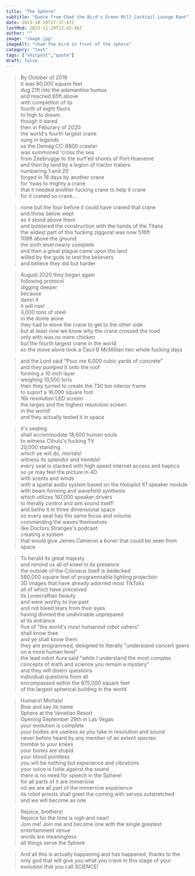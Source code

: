 ```yaml
---
title: "The Sphere"
subtitle: "Quote from Chad the Bird's Green Mill Cocktail Lounge Rant"
date: 2023-10-20T17:37:47Z
lastMod: 2023-11-29T23:42:46Z
author: ""
image: "image.jpg"
imageAlt: "chad the bird in front of the sphere"
category: "text"
tags: ["shitpost","quote"]
draft: false
---
```

>By October of 2019  
it was 80,000 square feet  
dug 21ft into the adamantine humus  
and reached 65ft above  
with completion of its  
fourth of eight floors  
to high to dream  
though it dared  
then in Feburary of 2020  
the world's fourth largest crane  
sung in legends  
as the Demag CC-8800 crawler  
was summoned 'cross the sea  
from Zeebrugge to the surf'ed shores of Port Hueneme  
and then by land by a legion of tractor trailers  
numbering 1 and 20  
forged in 18 days by another crane  
for 'twas to mighty a crane  
that it needed another fucking crane to help it crane  
for it craned so crane...  

>none but the four before it could have craned that crane  
and those below wept  
as it stood above them  
and bolstered the construction with the hands of the Titans  
the widest part of this fucking ziggurat was now 516ft  
108ft above the ground  
the sixth level nearly complete  
and then a great plague came upon the land  
willed by the gods to test the believers  
and believe they did but harder  

>August 2020 they began again  
following protocol  
digging deeper  
because  
damn it  
it will rise!  
3,000 tons of steel  
in the dome alone  
they had to move the crane to get to the other side  
but at least now we know why the crane crossed the road  
only with was no mere chicken  
but the fourth largest crane in the world  
so the move alone took a Cecil B McMillian two whole fucking days  

>and the Lord said "Pour me 6,000 cubic yards of concrete"  
and they pumped it onto the roof  
forming a 10 inch layer  
weighing 10,000 tons  
then they turned to create the 730 ton interior frame  
to suport a 16,000 square foot  
16k resolution LED screen  
the larges and the highest resolution screen  
in the world!  
and they actually tested it in space  

>it's seating  
shall accommodate 18,600 human souls  
to witness Cthulu's fucking TV  
20,000 standing  
which ye will do, mortals!  
witness its splendor and tremble!  
every seat is stacked with high speed internet access and haptics  
so ye may feel the picture in 4D  
with scents and winds  
with a spatial audio system based on the Holoplot X1 speaker module  
with beam forming and wavefield synthesis  
which utilizes 167,000 speaker drivers  
to literally control and aim sound itself!  
and bethe it in three dimensional space  
so every seat has the same focus and volume  
commanding the waves themselves  
like Doctors Stranges's podcast  
creating a system  
that would give James Cameron a boner that could be seen from space  

>To herald its great majesty  
and remind us all of kneel in its presence  
the outside of the Colossus itself is bedecked  
580,000 square feet of programmable lighting projection  
3D images that have already adorned most TikToks  
all of which have preceived  
its Lovecraftian beauty  
and were worthy to live past  
and not bleed tears from their eyes  
having divined the undivinable unprepared  
at its entrance  
five of "the world's most humanoid robot ushers"  
shall know thee  
and ye shall know them  
they are programmed, designed to literally "understand concert goers on a more human level"  
the lead robot Aura said "while I understand the most complex concepts of math and science you remain a mystery"  
and they will disern questions  
individual questions from all  
encompassed within the 875,000 square feet  
of the largest spherical building in the world  

>Humans! Mortals!  
Bow and say its name  
Sphere at the Venetian Resort  
Opening September 29th in Las Vegas  
your evolution is complete  
your bodies are useless as you take in resolution and sound  
never before heard by any member of an extent species  
tremble to your knees  
your bones are stupid  
your blood pointless  
you will be nothing but experience and vibrations  
your voice is futile against the sound  
there is no need for speech in the Sphere!  
for all parts of it are immersive  
nd we are all part of the immersive experience  
its robot priests shall greet the coming with servos outstretched  
and we will become as one  

>Rejoice, brothers!  
Rejoice for the time is nigh and near!  
Join me! Join me and become one with the single greatest entertainment venue  
words are meaningless  
all things serve the Sphere   

>And all this is actually happening and has happened, thanks to the only god that will give you what you crave in this stage of your evolution that you call SCIENCE!  

